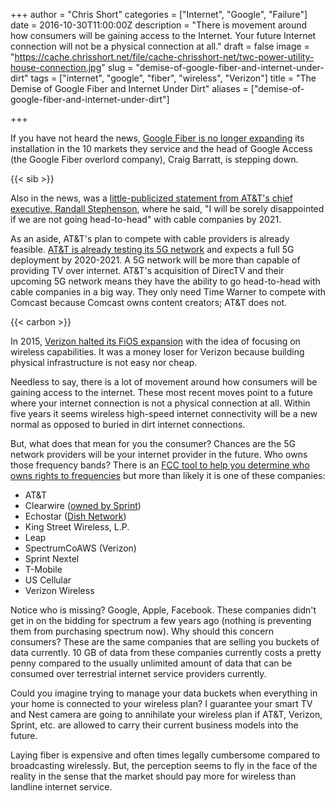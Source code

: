 +++
author = "Chris Short"
categories = ["Internet", "Google", "Failure"]
date = 2016-10-30T11:00:00Z
description = "There is movement around how consumers will be gaining access to the Internet. Your future Internet connection will not be a physical connection at all."
draft = false
image = "https://cache.chrisshort.net/file/cache-chrisshort-net/twc-power-utility-house-connection.jpg"
slug = "demise-of-google-fiber-and-internet-under-dirt"
tags = ["internet", "google", "fiber", "wireless", "Verizon"]
title = "The Demise of Google Fiber and Internet Under Dirt"
aliases = ["demise-of-google-fiber-and-internet-under-dirt"]

+++

If you have not heard the news, [Google Fiber is no longer expanding](http://www.usatoday.com/story/tech/news/2016/10/25/google-fiber-halts-rollout-ceo-leaves/92746288/) its installation in the 10 markets they service and the head of Google Access (the Google Fiber overlord company), Craig Barratt, is stepping down.

{{< sib >}}

Also in the news, was a [little-publicized statement from AT&T's chief executive, Randall Stephenson](http://www.nytimes.com/2016/10/24/business/making-sense-of-atts-bid-for-time-warner.html), where he said, "I will be sorely disappointed if we are not going head-to-head" with cable companies by 2021.

As an aside, AT&T's plan to compete with cable providers is already feasible. [AT&T is already testing its 5G network](http://about.att.com/story/unveils_5g_roadmap_including_trials.html) and expects a full 5G deployment by 2020-2021. A 5G network will be more than capable of providing TV over internet. AT&T's acquisition of DirecTV and their upcoming 5G network means they have the ability to go head-to-head with cable companies in a big way. They only need Time Warner to compete with Comcast because Comcast owns content creators; AT&T does not.

{{< carbon >}}

In 2015, [Verizon halted its FiOS expansion](http://arstechnica.com/business/2015/01/verizon-nears-the-end-of-fios-builds/) with the idea of focusing on wireless capabilities. It was a money loser for Verizon because building physical infrastructure is not easy nor cheap.

Needless to say, there is a lot of movement around how consumers will be gaining access to the internet. These most recent moves point to a future where your internet connection is not a physical connection at all. Within five years it seems wireless high-speed internet connectivity will be a new normal as opposed to buried in dirt internet connections.

But, what does that mean for you the consumer? Chances are the 5G network providers will be your internet provider in the future. Who owns those frequency bands? There is an [FCC tool to help you determine who owns rights to frequencies](http://reboot.fcc.gov/reform/systems/spectrum-dashboard) but more than likely it is one of these companies:

* AT&T
* Clearwire ([owned by Sprint](https://en.wikipedia.org/wiki/Clearwire))
* Echostar ([Dish Network](https://en.wikipedia.org/wiki/EchoStar))
* King Street Wireless, L.P.
* Leap
* SpectrumCoAWS (Verizon)
* Sprint Nextel
* T-Mobile
* US Cellular
* Verizon Wireless

Notice who is missing? Google, Apple, Facebook. These companies didn't get in on the bidding for spectrum a few years ago (nothing is preventing them from purchasing spectrum now). Why should this concern consumers? These are the same companies that are selling you buckets of data currently. 10 GB of data from these companies currently costs a pretty penny compared to the usually unlimited amount of data that can be consumed over terrestrial internet service providers currently.

Could you imagine trying to manage your data buckets when everything in your home is connected to your wireless plan? I guarantee your smart TV and Nest camera are going to annihilate your wireless plan if AT&T, Verizon, Sprint, etc. are allowed to carry their current business models into the future.

Laying fiber is expensive and often times legally cumbersome compared to broadcasting wirelessly. But, the perception seems to fly in the face of the reality in the sense that the market should pay more for wireless than landline internet service.


